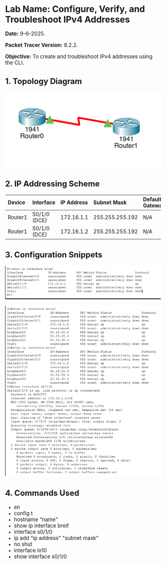 # Lab Name: Configure, Verify, and Troubleshoot IPv4 Addresses

<span style="font-size: 1.2em;">

**Date:** 9-6-2025. 

**Packet Tracer Version:** 8.2.2. 

**Objective:** To create and troubleshoot IPv4 addresses using the CLI.  



## 1. Topology Diagram
![alt text](lab1-topology.png)

## 2. IP Addressing Scheme

| Device    | Interface     | IP Address     | Subnet Mask      | Default Gateway|
| :-------- | :------------ | :------------- | :--------------- | :------------- |
| Router1   | S0/1/0 (DCE)  | 172.16.1.1     | 255.255.255.192  | N/A            |
| Router1   | S0/1/0 (DCE)  | 172.16.1.2     | 255.255.255.192  | N/A            |


## 3. Configuration Snippets

![alt text](R1-config.png)

![alt text](R3-config.png)

## 4. Commands Used

- en
- config t
- hostname "name"
- show ip interface breif
- interface s0/1/0
- ip add "ip address" "subnet mask"
- no shut
- interface lo10
- show interface s0/1/0

</span>
